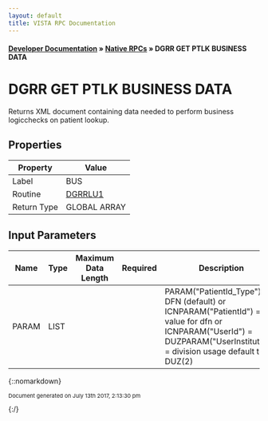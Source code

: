 ```yaml
---
layout: default
title: VISTA RPC Documentation
---
```


#### [Developer Documentation](../index) &#187; [Native RPCs](TableOfContents) &#187; DGRR GET PTLK BUSINESS DATA<br/>
# DGRR GET PTLK BUSINESS DATA

Returns XML document containing data needed to perform business logicchecks on patient lookup.

## Properties

Property | Value
--- | ---
Label | BUS
Routine | [DGRRLU1](http://code.osehra.org/dox/Routine_DGRRLU1_source.html)
Return Type | GLOBAL ARRAY


## Input Parameters

Name | Type | Maximum Data Length | Required | Description
--- | --- | --- | --- | ---
PARAM | LIST |  |  | PARAM(&quot;PatientId_Type&quot;) &#x3D; DFN (default) or ICNPARAM(&quot;PatientId&quot;) &#x3D; value for dfn or ICNPARAM(&quot;UserId&quot;) &#x3D; DUZPARAM(&quot;UserInstitution&quot;) &#x3D; division usage default to DUZ(2)



{::nomarkdown} <br/><p style="font-size: 11px">Document generated on July 13th 2017, 2:13:30 pm</p>{:/}